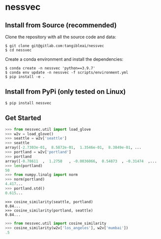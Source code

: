 # nessvec

## Install from Source (recommended)

Clone the repository with all the source code and data:

```console
$ git clone git@gitlab.com:tangibleai/nessvec
$ cd nessvec
```

Create a conda environment and install the dependencies:

```console
$ conda create -n nessvec 'python==3.9.7'
$ conda env update -n nessvec -f scripts/environment.yml
$ pip install -e .
```

## Install from PyPi (only tested on Linux)

```console
$ pip install nessvec
```

## Get Started

```python
>>> from nessvec.util import load_glove
>>> w2v = load_glove()
>>> seattle = w2v['seattle']
>>> seattle
array([-2.7303e-01,  8.5872e-01,  1.3546e-01,  8.3849e-01, ...
>>> portland = w2v['portland']
>>> portland
array([-0.78611  ,  1.2758   , -0.0036066,  0.54873  , -0.31474  ,...
>>> len(portland)
50
>>> from numpy.linalg import norm
>>> norm(portland)
4.417...
>>> portland.std()
0.615...

```

```
>>> cosine_similarity(seattle, portland)
0.84...
>>> cosine_similarity(portland, seattle)
0.84...

```

```python
>>> from nessvec.util import cosine_similarity
>>> cosine_similarity(w2v['los_angeles'], w2v['mumbai'])
.5

```

##

